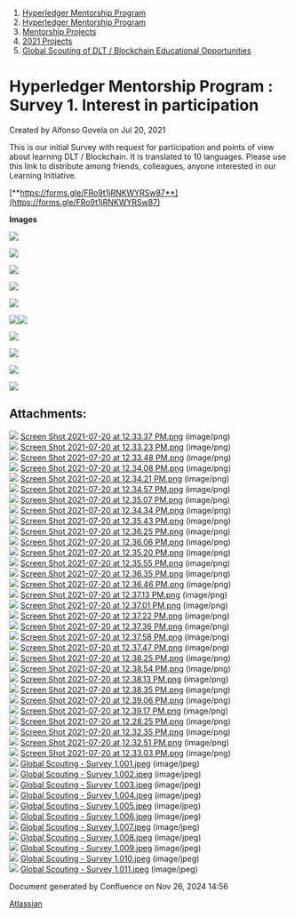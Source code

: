 1. [Hyperledger Mentorship Program](index.html)
2. [Hyperledger Mentorship Program](Hyperledger-Mentorship-Program_21954571.html)
3. [Mentorship Projects](Mentorship-Projects_21954604.html)
4. [2021 Projects](2021-Projects_21964295.html)
5. [Global Scouting of DLT / Blockchain Educational Opportunities](21954738.html)

# Hyperledger Mentorship Program : Survey 1. Interest in participation

Created by Alfonso Govela on Jul 20, 2021

This is our initial Survey with request for participation and points of view about learning DLT / Blockchain. It is translated to 10 languages. Please use this link to distribute among friends, colleagues, anyone interested in our Learning Initiative.

[**https://forms.gle/FRo9t1jRNKWYRSw87**](https://forms.gle/FRo9t1jRNKWYRSw87)

**Images**

![](attachments/21957959/21965161.jpeg?height=250)

![](attachments/21957959/21965162.jpeg?height=250)

![](attachments/21957959/21965163.jpeg?height=250)

![](attachments/21957959/21965164.jpeg?height=250)

![](attachments/21957959/21965165.jpeg?height=250)

![](attachments/21957959/21965166.jpeg?height=250)![](attachments/21957959/21965167.jpeg?height=250)

![](attachments/21957959/21965168.jpeg?height=250)

![](attachments/21957959/21965169.jpeg?height=250)

![](attachments/21957959/21965170.jpeg?height=250)

![](attachments/21957959/21965171.jpeg?height=250)

## Attachments:

![](images/icons/bullet_blue.gif) [Screen Shot 2021-07-20 at 12.33.37 PM.png](attachments/21957959/21965135.png) (image/png)  
![](images/icons/bullet_blue.gif) [Screen Shot 2021-07-20 at 12.33.23 PM.png](attachments/21957959/21965134.png) (image/png)  
![](images/icons/bullet_blue.gif) [Screen Shot 2021-07-20 at 12.33.48 PM.png](attachments/21957959/21965136.png) (image/png)  
![](images/icons/bullet_blue.gif) [Screen Shot 2021-07-20 at 12.34.08 PM.png](attachments/21957959/21965137.png) (image/png)  
![](images/icons/bullet_blue.gif) [Screen Shot 2021-07-20 at 12.34.21 PM.png](attachments/21957959/21965138.png) (image/png)  
![](images/icons/bullet_blue.gif) [Screen Shot 2021-07-20 at 12.34.57 PM.png](attachments/21957959/21965140.png) (image/png)  
![](images/icons/bullet_blue.gif) [Screen Shot 2021-07-20 at 12.35.07 PM.png](attachments/21957959/21965141.png) (image/png)  
![](images/icons/bullet_blue.gif) [Screen Shot 2021-07-20 at 12.34.34 PM.png](attachments/21957959/21965139.png) (image/png)  
![](images/icons/bullet_blue.gif) [Screen Shot 2021-07-20 at 12.35.43 PM.png](attachments/21957959/21965143.png) (image/png)  
![](images/icons/bullet_blue.gif) [Screen Shot 2021-07-20 at 12.36.25 PM.png](attachments/21957959/21965146.png) (image/png)  
![](images/icons/bullet_blue.gif) [Screen Shot 2021-07-20 at 12.36.06 PM.png](attachments/21957959/21965145.png) (image/png)  
![](images/icons/bullet_blue.gif) [Screen Shot 2021-07-20 at 12.35.20 PM.png](attachments/21957959/21965142.png) (image/png)  
![](images/icons/bullet_blue.gif) [Screen Shot 2021-07-20 at 12.35.55 PM.png](attachments/21957959/21965144.png) (image/png)  
![](images/icons/bullet_blue.gif) [Screen Shot 2021-07-20 at 12.36.35 PM.png](attachments/21957959/21965147.png) (image/png)  
![](images/icons/bullet_blue.gif) [Screen Shot 2021-07-20 at 12.36.46 PM.png](attachments/21957959/21965148.png) (image/png)  
![](images/icons/bullet_blue.gif) [Screen Shot 2021-07-20 at 12.37.13 PM.png](attachments/21957959/21965150.png) (image/png)  
![](images/icons/bullet_blue.gif) [Screen Shot 2021-07-20 at 12.37.01 PM.png](attachments/21957959/21965149.png) (image/png)  
![](images/icons/bullet_blue.gif) [Screen Shot 2021-07-20 at 12.37.22 PM.png](attachments/21957959/21965151.png) (image/png)  
![](images/icons/bullet_blue.gif) [Screen Shot 2021-07-20 at 12.37.36 PM.png](attachments/21957959/21965152.png) (image/png)  
![](images/icons/bullet_blue.gif) [Screen Shot 2021-07-20 at 12.37.58 PM.png](attachments/21957959/21965154.png) (image/png)  
![](images/icons/bullet_blue.gif) [Screen Shot 2021-07-20 at 12.37.47 PM.png](attachments/21957959/21965153.png) (image/png)  
![](images/icons/bullet_blue.gif) [Screen Shot 2021-07-20 at 12.38.25 PM.png](attachments/21957959/21965156.png) (image/png)  
![](images/icons/bullet_blue.gif) [Screen Shot 2021-07-20 at 12.38.54 PM.png](attachments/21957959/21965158.png) (image/png)  
![](images/icons/bullet_blue.gif) [Screen Shot 2021-07-20 at 12.38.13 PM.png](attachments/21957959/21965155.png) (image/png)  
![](images/icons/bullet_blue.gif) [Screen Shot 2021-07-20 at 12.38.35 PM.png](attachments/21957959/21965157.png) (image/png)  
![](images/icons/bullet_blue.gif) [Screen Shot 2021-07-20 at 12.39.06 PM.png](attachments/21957959/21965159.png) (image/png)  
![](images/icons/bullet_blue.gif) [Screen Shot 2021-07-20 at 12.39.17 PM.png](attachments/21957959/21965160.png) (image/png)  
![](images/icons/bullet_blue.gif) [Screen Shot 2021-07-20 at 12.28.25 PM.png](attachments/21957959/21965130.png) (image/png)  
![](images/icons/bullet_blue.gif) [Screen Shot 2021-07-20 at 12.32.35 PM.png](attachments/21957959/21965131.png) (image/png)  
![](images/icons/bullet_blue.gif) [Screen Shot 2021-07-20 at 12.32.51 PM.png](attachments/21957959/21965132.png) (image/png)  
![](images/icons/bullet_blue.gif) [Screen Shot 2021-07-20 at 12.33.03 PM.png](attachments/21957959/21965133.png) (image/png)  
![](images/icons/bullet_blue.gif) [Global Scouting - Survey 1.001.jpeg](attachments/21957959/21965161.jpeg) (image/jpeg)  
![](images/icons/bullet_blue.gif) [Global Scouting - Survey 1.002.jpeg](attachments/21957959/21965162.jpeg) (image/jpeg)  
![](images/icons/bullet_blue.gif) [Global Scouting - Survey 1.003.jpeg](attachments/21957959/21965163.jpeg) (image/jpeg)  
![](images/icons/bullet_blue.gif) [Global Scouting - Survey 1.004.jpeg](attachments/21957959/21965164.jpeg) (image/jpeg)  
![](images/icons/bullet_blue.gif) [Global Scouting - Survey 1.005.jpeg](attachments/21957959/21965165.jpeg) (image/jpeg)  
![](images/icons/bullet_blue.gif) [Global Scouting - Survey 1.006.jpeg](attachments/21957959/21965166.jpeg) (image/jpeg)  
![](images/icons/bullet_blue.gif) [Global Scouting - Survey 1.007.jpeg](attachments/21957959/21965167.jpeg) (image/jpeg)  
![](images/icons/bullet_blue.gif) [Global Scouting - Survey 1.008.jpeg](attachments/21957959/21965168.jpeg) (image/jpeg)  
![](images/icons/bullet_blue.gif) [Global Scouting - Survey 1.009.jpeg](attachments/21957959/21965169.jpeg) (image/jpeg)  
![](images/icons/bullet_blue.gif) [Global Scouting - Survey 1.010.jpeg](attachments/21957959/21965170.jpeg) (image/jpeg)  
![](images/icons/bullet_blue.gif) [Global Scouting - Survey 1.011.jpeg](attachments/21957959/21965171.jpeg) (image/jpeg)

Document generated by Confluence on Nov 26, 2024 14:56

[Atlassian](http://www.atlassian.com/)
